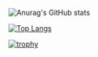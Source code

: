 ![Anurag's GitHub stats](https://github-readme-stats.vercel.app/api?username=ueno-000&theme=dark)

[![Top Langs](https://github-readme-stats.vercel.app/api/top-langs/?username=ueno-000&theme=dark&layout=compact)](https://github.com/anuraghazra/github-readme-stats)

[![trophy](https://github-profile-trophy.vercel.app/?username=ueno-000&theme=oldie&rank=-C)](https://github.com/ryo-mcobalta/github-profile-trophy)


